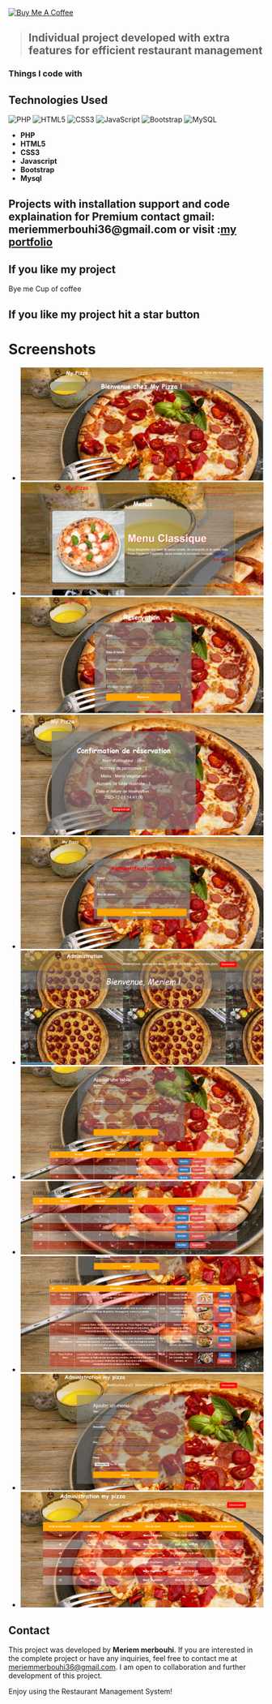 

<a href="https://www.buymeacoffee.com/puneethreddyhc" target="_blank"><img src="https://cdn.buymeacoffee.com/buttons/v2/default-yellow.png" alt="Buy Me A Coffee" width="195" height="55"></a>

>## Individual project developed with extra features for efficient restaurant management

<h3>Things I code with</h3>
<p class="video-container">
        <h2>Technologies Used</h2>
        <img src="https://img.shields.io/badge/PHP-777BB4?style=flat-square&logo=php&logoColor=white" alt="PHP">
        <img src="https://img.shields.io/badge/HTML5-E34F26?style=flat-square&logo=html5&logoColor=white" alt="HTML5">
        <img src="https://img.shields.io/badge/CSS3-1572B6?style=flat-square&logo=css3&logoColor=white" alt="CSS3">
        <img src="https://img.shields.io/badge/JavaScript-F7DF1E?style=flat-square&logo=javascript&logoColor=black" alt="JavaScript">
        <img src="https://img.shields.io/badge/Bootstrap-563D7C?style=flat-square&logo=bootstrap&logoColor=white" alt="Bootstrap">
        <img src="https://img.shields.io/badge/MySQL-4479A1?style=flat-square&logo=mysql&logoColor=white" alt="MySQL">
    </p>

<ul>
	<li><b>PHP</b></li>
	<li><b>HTML5</b></li>
	<li><b>CSS3</b></li>
	<li><b>Javascript</b></li>
	<li><b>Bootstrap</b></li>
	<li><b>Mysql</b></li>
</ul>
<h2> Projects with installation support and code explaination for Premium contact
 gmail: meriemmerbouhi36@gmail.com or visit :<a href="https://meryportfolio.vercel.app/">my portfolio</a></h2>



## If you like my project 
Bye me Cup of coffee


##  If you like my project hit a star button

# Screenshots
- ![homePizza.png](https://github.com/MeriemMerbouhi/restaurant/blob/main/pizza/homePizza.png)
- ![MenuPizza](https://github.com/MeriemMerbouhi/restaurant/blob/main/pizza/MenuPizza.png)
- ![pageDeReservation.png](https://github.com/MeriemMerbouhi/restaurant/blob/main/pizza/pageDeReservation.png)
- ![ConfirmationDeReservation](https://github.com/MeriemMerbouhi/restaurant/blob/main/pizza/ConfirmationDeReservation.png)
- ![loginAdmin.png](https://github.com/MeriemMerbouhi/restaurant/blob/main/pizza/loginAdmin.png)
- ![HomeAdmin](https://github.com/MeriemMerbouhi/restaurant/blob/main/pizza/HomeAdmin.png)
- ![GestionDesTables](https://github.com/MeriemMerbouhi/restaurant/blob/main/pizza/GestionDesTables.png)
- ![TableDeTable](https://github.com/MeriemMerbouhi/restaurant/blob/main/pizza/TableDeTable.png)
- ![TableDesPlat](https://github.com/MeriemMerbouhi/restaurant/blob/main/pizza/TableDesPlat.png)
- ![modificationMenu.png](https://github.com/MeriemMerbouhi/restaurant/blob/main/pizza/modificationMenu.png)
- ![Reservation](https://github.com/MeriemMerbouhi/restaurant/blob/main/pizza/Reservation.png)

## Contact
    
<p> This project was developed by <strong>Meriem merbouhi</strong>. If you are interested in the complete project or have any inquiries, feel free to contact me at <a href="mailto:meriemmerbouhi36@gmail.com">meriemmerbouhi36@gmail.com</a>. I am open to collaboration and further development of this project.</p>

<p>Enjoy using the Restaurant Management System!</p>